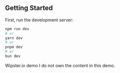 ## Getting Started

First, run the development server:

```bash
npm run dev
# or
yarn dev
# or
pnpm dev
# or
bun dev
```

Wipster.io demo I do not own the content in this demo. 